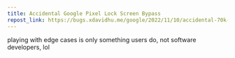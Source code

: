 ```yaml
---
title: Accidental Google Pixel Lock Screen Bypass
repost_link: https://bugs.xdavidhu.me/google/2022/11/10/accidental-70k-google-pixel-lock-screen-bypass/
---
```


playing with edge cases is only something users do, not software developers, lol
